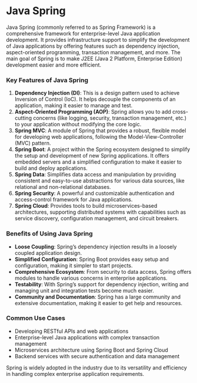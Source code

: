 # Java Spring

Java Spring (commonly referred to as Spring Framework) is a comprehensive framework for enterprise-level Java application development. It provides infrastructure support to simplify the development of Java applications by offering features such as dependency injection, aspect-oriented programming, transaction management, and more. The main goal of Spring is to make J2EE (Java 2 Platform, Enterprise Edition) development easier and more efficient.

### Key Features of Java Spring
1. **Dependency Injection (DI)**: This is a design pattern used to achieve Inversion of Control (IoC). It helps decouple the components of an application, making it easier to manage and test.
2. **Aspect-Oriented Programming (AOP)**: Spring allows you to add cross-cutting concerns (like logging, security, transaction management, etc.) to your application without modifying the core logic.
3. **Spring MVC**: A module of Spring that provides a robust, flexible model for developing web applications, following the Model-View-Controller (MVC) pattern.
4. **Spring Boot**: A project within the Spring ecosystem designed to simplify the setup and development of new Spring applications. It offers embedded servers and a simplified configuration to make it easier to build and deploy applications.
5. **Spring Data**: Simplifies data access and manipulation by providing consistent and easy-to-use abstractions for various data sources, like relational and non-relational databases.
6. **Spring Security**: A powerful and customizable authentication and access-control framework for Java applications.
7. **Spring Cloud**: Provides tools to build microservices-based architectures, supporting distributed systems with capabilities such as service discovery, configuration management, and circuit breakers.

### Benefits of Using Java Spring
- **Loose Coupling**: Spring’s dependency injection results in a loosely coupled application design.
- **Simplified Configuration**: Spring Boot provides easy setup and configuration, making it simpler to start projects.
- **Comprehensive Ecosystem**: From security to data access, Spring offers modules to handle various concerns in enterprise applications.
- **Testability**: With Spring’s support for dependency injection, writing and managing unit and integration tests become much easier.
- **Community and Documentation**: Spring has a large community and extensive documentation, making it easier to get help and resources.

### Common Use Cases
- Developing RESTful APIs and web applications
- Enterprise-level Java applications with complex transaction management
- Microservices architecture using Spring Boot and Spring Cloud
- Backend services with secure authentication and data management

Spring is widely adopted in the industry due to its versatility and efficiency in handling complex enterprise application requirements.